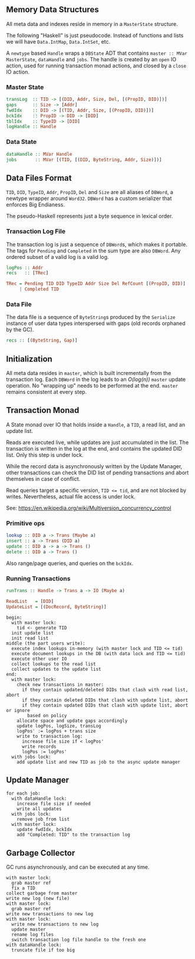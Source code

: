 Memory Data Structures
----------------------
All meta data and indexes reside in memory in a `MasterState` structure.

The following "Haskell" is just pseudocode.
Instead of functions and lists we will have `Data.IntMap`, `Data.IntSet`, etc.

A `newtype` based `Handle` wraps a `DBState` ADT that contains `master :: MVar MasterState`, `dataHandle` and `jobs`.
The handle is created by an `open` IO action, used for running transaction monad actions, and closed by a `close` IO action.

### Master State

```haskell
transLog  :: TID -> [(DID, Addr, Size, Del, [(PropID, DID)])]
gaps      :: Size -> [Addr]
fwdIdx    :: DID -> [(TID, Addr, Size, [(PropID, DID)])]
bckIdx    :: PropID -> DID -> [DID]
tblIdx    :: TypeID -> [DID]
logHandle :: Handle
```

### Data State

```haskell
dataHandle :: MVar Handle
jobs       :: MVar [(TID, [(DID, ByteString, Addr, Size)])]
```

Data Files Format
-----------------

`TID`, `DID`, `TypeID`, `Addr`, `PropID`, `Del` and `Size` are all aliases of `DBWord`, a newtype wrapper around `Word32`.
`DBWord` has a custom serializer that enforces Big Endianess.

The pseudo-Haskell represents just a byte sequence in lexical order.

### Transaction Log File

The transaction log is just a sequence of `DBWord`s, which makes it portable.
The tags for `Pending` and `Completed` in the sum type are also `DBWord`.
Any ordered subset of a valid log is a valid log.

```haskell
logPos :: Addr
recs   :: [TRec]

TRec = Pending TID DID TypeID Addr Size Del RefCount [(PropID, DID)]
     | Completed TID
```

### Data File

The data file is a sequence of `ByteString`s produced by the `Serialize` instance of user data types interspersed with gaps (old records orphaned by the GC).

```haskell
recs :: [(ByteString, Gap)]
```

Initialization
--------------

All meta data resides in `master`, which is built incrementally from the transaction log.
Each `DBWord` in the log leads to an *O(log(n))* `master` update operation.
No "wrapping up" needs to be performed at the end.
`master` remains consistent at every step.

Transaction Monad
-----------------

A State monad over IO that holds inside a `Handle`, a `TID`, a read list, and an update list.

Reads are executed live, while updates are just accumulated in the list.
The transaction is written in the log at the end, and contains the updated DID list.
Only this step is under lock.

While the record data is asynchronously written by the Update Manager, other transactions can check the DID list of pending transactions and abort themselves in case of conflict.

Read queries target a specific version, `TID <= tid`, and are not blocked by writes.
Nevertheless, actual file access is under lock.

See: https://en.wikipedia.org/wiki/Multiversion_concurrency_control

### Primitive ops

```haskell
lookup :: DID a -> Trans (Maybe a)
insert :: a -> Trans (DID a)
update :: DID a -> a -> Trans ()
delete :: DID a -> Trans ()
```

Also range/page queries, and queries on the `bckIdx`.

### Running Transactions

```haskell
runTrans :: Handle -> Trans a -> IO (Maybe a)

ReadList   = [DID]
UpdateList = [(DocRecord, ByteString)]

```
```
begin:
  with master lock:
    tid <- generate TID
  init update list
  init read list
middle (the part users write):
  execute index lookups in-memory (with master lock and TID <= tid)
  execute document lookups in the DB (with data lock and TID <= tid)
  execute other user IO
  collect lookups to the read list
  collect updates to the update list
end:
  with master lock:
    check new transactions in master:
      if they contain updated/deleted DIDs that clash with read list, abort
      if they contain deleted DIDs that clash with update list, abort
      if they contain updated DIDs that clash with update list, abort or ignore
        based on policy
    allocate space and update gaps accordingly
    update logPos, logSize, transLog
    logPos' := logPos + trans size
    write to transaction log:
      increase file size if < logPos'
      write records
      logPos := logPos'
  with jobs lock:
    add update list and new TID as job to the async update manager
```

Update Manager
--------------

```
for each job:
  with dataHandle lock:
    increase file size if needed
    write all updates
  with jobs lock:
    remove job from list
  with master lock:
    update fwdIdx, bckIdx
    add "Completed: TID" to the transaction log
```

Garbage Collector
-----------------

GC runs asynchronously, and can be executed at any time.

```
with master lock:
  grab master ref
  fix a TID
collect garbage from master
write new log (new file)
with master lock:
  grab master ref
write new transactions to new log
with master lock:
  write new transactions to new log
  update master
  rename log files
  switch transaction log file handle to the fresh one
with dataHandle lock:
  truncate file if too big
```
